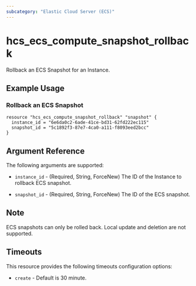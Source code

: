 ```yaml
---
subcategory: "Elastic Cloud Server (ECS)"
---
```


# hcs_ecs_compute_snapshot_rollback

Rollback an ECS Snapshot for an Instance.

## Example Usage

### Rollback an ECS Snapshot

```hcl
resource "hcs_ecs_compute_snapshot_rollback" "snapshot" {
  instance_id = "6e6da0c2-6ade-41ce-bd31-62fd222ec115"
  snapshot_id = "5c1892f3-87e7-4ca0-a111-f8093eed2bcc"
}
```

## Argument Reference

The following arguments are supported:

* `instance_id` - (Required, String, ForceNew) The ID of the Instance to rollback ECS snapshot.

* `snapshot_id` - (Required, String, ForceNew) The ID of the ECS snapshot.

## Note

ECS snapshots can only be rolled back. Local update and deletion are not supported.

## Timeouts

This resource provides the following timeouts configuration options:

* `create` - Default is 30 minute.
